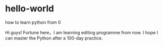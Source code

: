 # hello-world
how to learn python from 0

Hi guys!
Fortune here，I am learning editing programme from now.
I hope I can master the Python after a 100-day practice.
